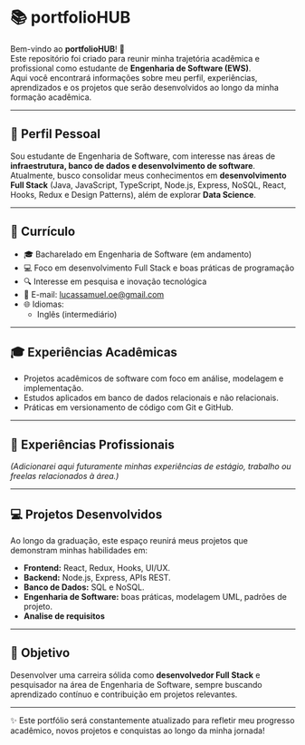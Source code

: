 # 📚 portfolioHUB

Bem-vindo ao **portfolioHUB**! 🚀  
Este repositório foi criado para reunir minha trajetória acadêmica e profissional como estudante de **Engenharia de Software (EWS)**.  
Aqui você encontrará informações sobre meu perfil, experiências, aprendizados e os projetos que serão desenvolvidos ao longo da minha formação acadêmica.  

---

## 👤 Perfil Pessoal
Sou estudante de Engenharia de Software, com interesse nas áreas de **infraestrutura, banco de dados e desenvolvimento de software**.  
Atualmente, busco consolidar meus conhecimentos em **desenvolvimento Full Stack** (Java, JavaScript, TypeScript, Node.js, Express, NoSQL, React, Hooks, Redux e Design Patterns), além de explorar **Data Science**.  

---

## 📄 Currículo
- 🎓 Bacharelado em Engenharia de Software (em andamento)  
- 💻 Foco em desenvolvimento Full Stack e boas práticas de programação  
- 🔍 Interesse em pesquisa e inovação tecnológica
- 📩 E-mail: lucassamuel.oe@gmail.com
- 🌐 Idiomas:  
  - Inglês (intermediário)  

---

## 🎓 Experiências Acadêmicas
- Projetos acadêmicos de software com foco em análise, modelagem e implementação.  
- Estudos aplicados em banco de dados relacionais e não relacionais.  
- Práticas em versionamento de código com Git e GitHub.  

---

## 💼 Experiências Profissionais
*(Adicionarei aqui futuramente minhas experiências de estágio, trabalho ou freelas relacionados à área.)*  

---

## 💻 Projetos Desenvolvidos
Ao longo da graduação, este espaço reunirá meus projetos que demonstram minhas habilidades em:  
- **Frontend:** React, Redux, Hooks, UI/UX.  
- **Backend:** Node.js, Express, APIs REST.  
- **Banco de Dados:** SQL e NoSQL.  
- **Engenharia de Software:** boas práticas, modelagem UML, padrões de projeto.  
- **Analise de requisitos**
---

## 🚀 Objetivo
Desenvolver uma carreira sólida como **desenvolvedor Full Stack** e pesquisador na área de Engenharia de Software, sempre buscando aprendizado contínuo e contribuição em projetos relevantes.  

---

✨ Este portfólio será constantemente atualizado para refletir meu progresso acadêmico, novos projetos e conquistas ao longo da minha jornada!
